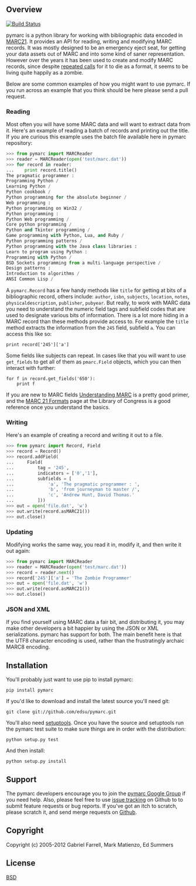 Overview
--------

[![Build Status](https://secure.travis-ci.org/edsu/pymarc.png)](http://travis-ci.org/edsu/pymarc)

pymarc is a python library for working with bibliographic data encoded in 
[MARC21](http://en.wikipedia.org/wiki/MARC_standards). It provides an API 
for reading, writing and modifying MARC records. It was mostly designed to 
be an emergency eject seat, for getting your data assets out of MARC and into
some kind of saner representation. However over the years it has been used 
to create and modify MARC records, since despite [repeated
calls](http://marc-must-die.info/index.php/Main_Page) for it to die as a
format, it seems to be living quite happily as a zombie. 

Below are some common examples of how you might want to use pymarc. If 
you run across an example that you think should be here please send a 
pull request.

### Reading

Most often you will have some MARC data and will want to extract data
from it. Here's an example of reading a batch of records and printing out 
the title. If you are curious this example uses the batch file 
available here in pymarc repository:

```python  
>>> from pymarc import MARCReader
>>> reader = MARCReader(open('test/marc.dat'))
>>> for record in reader: 
...    print record.title()
The pragmatic programmer :
Programming Python /
Learning Python /
Python cookbook /
Python programming for the absolute beginner /
Web programming :
Python programming on Win32 /
Python programming :
Python Web programming /
Core python programming /
Python and Tkinter programming /
Game programming with Python, Lua, and Ruby /
Python programming patterns /
Python programming with the Java class libraries :
Learn to program using Python :
Programming with Python /
BSD Sockets programming from a multi-language perspective /
Design patterns :
Introduction to algorithms /
ANSI Common Lisp /
```

A `pymarc.Record` has a few handy methods like `title` for getting at bits
of a bibliographic record, others include: `author`, `isbn`, `subjects`, 
`location`, `notes`, `physicaldescription`, `publisher`, `pubyear`. But 
really, to work with MARC data you need to understand the numeric field tags 
and subfield codes that are used to designate various bits of information. There
is a lot more hiding in a MARC record than these methods provide access to.
For example the `title` method extracts the information from the `245` field, 
subfield `a`. You can access this like so:

    print record['245']['a']

Some fields like subjects can repeat. In cases like that you will want to use
`get_fields` to get all of them as `pmarc.Field` objects, which you can then 
interact with further:

    for f in record.get_fields('650'):
        print f

If you are new to MARC fields [Understanding
MARC](http://www.loc.gov/marc/umb/) is a pretty good primer, and the [MARC 21
Formats](http://www.loc.gov/marc/marcdocz.html) page at the Library of Congress is a good reference once you understand the basics.

### Writing

Here's an example of creating a record and writing it out to a file.

```python
>>> from pymarc import Record, Field
>>> record = Record()
>>> record.addField(
...     Field(
...         tag = '245', 
...         indicators = ['0','1'],
...         subfields = [
...             'a', 'The pragmatic programmer : ',
...             'b', 'from journeyman to master /', 
...             'c', 'Andrew Hunt, David Thomas.'
...         ]))
>>> out = open('file.dat', 'w')
>>> out.write(record.asMARC21())
>>> out.close()
```

### Updating

Modifying works the same way, you read it in, modify it, and then write it out
again:

```python
>>> from pymarc import MARCReader
>>> reader = MARCReader(open('test/marc.dat'))
>>> record = reader.next()
>>> record['245']['a'] = 'The Zombie Programmer'
>>> out = open('file.dat', 'w')
>>> out.write(record.asMARC21())
>>> out.close()
```


### JSON and XML

If you find yourself using MARC data a fair bit, and distributing it, you may 
make other developers a bit happier by using the JSON or XML serializations. 
pymarc has support for both. The main benefit here is that the UTF8 character
encoding is used, rather than the frustratingly archaic MARC8 encoding.

Installation
------------

You'll probably just want to use pip to install pymarc:

    pip install pymarc

If you'd like to download and install the latest source you'll need git:

    git clone git://github.com/edsu/pymarc.git

You'll also need [setuptools](https://pypi.python.org/pypi/setuptools#installation-instructions). Once you have the source and setuptools run the pymarc test 
suite to make sure things are in order with the distribution:

    python setup.py test

And then install:

    python setup.py install

Support
-------

The pymarc developers encourage you to join the [pymarc Google Group](http://groups.google.com/group/pymarc) if you need help.  Also, please feel free to use [issue tracking](https://github.com/edsu/pymarc/issues) on Github to to submit feature requests or bug reports. If you've got an itch to scratch, please scratch it, and send merge requests on [Github](http://github.com/edsu/pymarc).

Copyright
---------

Copyright (c) 2005-2012 Gabriel Farrell, Mark Matienzo, Ed Summers

License
-------

[BSD](http://www.opensource.org/licenses/bsd-license.php)
